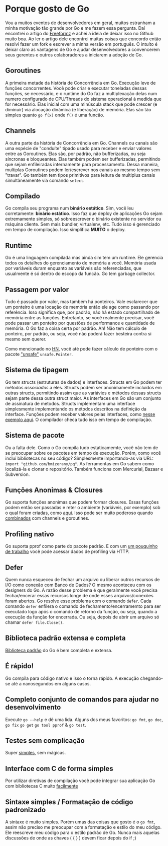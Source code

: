 # Porque gosto de Go

Vou a muitos eventos de desenvolvedores em geral, muitos estranham a minha motivação tão grande por Go e me fazem essa pergunta. Daí encontrei o artigo do [Freeformz](https://github.com/freeformz/) e achei a ideia de deixar isso no Github muito boa. Ao ler o artigo dele encontrei muitas coisas que concordo então resolvi fazer um fork e escrever a minha versão em português. O intuíto é deixar claro as vantagens de Go e ajudar desenvolvedores a convencerem seus gerentes e outros colaboradores a iniciarem a adoção de Go.

## Goroutines

A primeira metade da história de Concorrência em Go. Execução leve de funções concorrentes. Você pode criar e executar toneladas dessas funções, se necessário, e o runtime do Go faz a multiplexação delas num numero configurado de CPU/Threads do sistema operacional à medida que for necessário. Elas inicial com uma minúscula stack que pode crescer (e diminuir) via alocação dinâmica (e liberação) de memória. Elas são tão simples quanto `go f(x)` onde `f()` é uma funcão.

## Channels

A outra parte da história de Concorrência em Go. Channels ou canais são uma espécie de "conduíte" tipado usado para receber e enviar valores entre as Goroutines. Elas são, por padrão, não bufferizadas, ou seja síncronas e bloqueantes. Elas também podem ser bufferizadas, permitindo que sejam enfileiradas internamente para processamento. Dessa maneira, multiplas Goroutines podem ler/escrever nos canais ao mesmo tempo sem "travar". Go também tem tipos primitivos para leitura de multiplus canais simultâneamente via comando `select`. 

## Compilado

Go compila seu programa num **binário estático**. Sim, você leu corretamente: **binário estático**. Isso faz que deploy de aplicações Go sejam extremamente simples, só sobreescrever o binário existente no servidor ou máquina cliente. Sem mais bundler, virtualenv, etc. Tudo isso é gerenciado em tempo de compilação. Isso simplifica **MUITO** o deploy.

## Runtime

Go é uma linguagem compilada mas ainda sim tem um runtime. Ele gerencia todos os detalhes do gerenciamento de memória a você. Memória usada por variáveis duram enquanto as variáveis são referenciadas, que usualmente é só dentro do escopo da funcão. Go tem garbage collector.

## Passagem por valor

Tudo é passado por valor, mas também há ponteiros. Vale esclarecer que um ponteiro é uma locação de memória então ele age como passando por referência. Isso significa que, por padrão, não há estado compartilhado de memória entre as funções. Entretanto, se você realmente precisar, você pode passar um ponteiro por questões de performance e quantidade de memória. O Go faz a coisa certa por padrão. Ah! Não tem cálculo de ponteiro, por padrão, ou seja, você não poderá fazer besteira contra si mesmo sem querer.

Como mencionado no [HN](http://news.ycombinator.com/item?id=5196498), você até pode fazer cálculo de ponteiro com o pacote ["unsafe"](http://golang.org/pkg/unsafe/) `unsafe.Pointer`. 

## Sistema de tipagem

Go tem structs (estruturas de dados) e interfaces. Structs em Go podem ter métodos *associados* a eles. Structs podem ser anonimamente incluídos em outras structs, permitindo assim que as variávies e métodos dessas structs sejam parte dessa outra struct maior. As interfaces em Go são um conjunto de assinatura de metodos. Structs implementam uma interface simplesmente implementando os métodos descritos na definição da interface. Funções podem receber valores pelas interfaces, como [nesse exemplo aqui](http://play.golang.org/p/KfKLiAClQE). O compilador checa tudo isso em tempo de compilação.     
## Sistema de pacote

Ou a falta dele. Como o Go compila tudo estaticamemte, você não tem de se preocupar sobre os pacotes em tempo de execução. Porém, como você incluí bibliotecas no seu código? Simplesmente importando-as via URL: `import "github.com/bmizerany/pq"`. As ferramentas em Go sabem como localizá-la e clonar o repositório. Também funciona com Mercurial, Bazaar e Subversion.

## Funções Anonimas & Closures

Go suporta funções anonimas que podem formar closures. Essas funções podem então ser passadas e reter o ambiente (variáveis, por exemplo) sob o qual foram criadas, como [aqui](http://play.golang.org/p/4rYrqw4l7m). Isso pode ser muito poderoso quando [combinados](https://github.com/freeformz/filechan) com channels e goroutines. 

## Profiling nativo

Go suporta pprof como parte do pacote padrão. E com um [um pouquinho de trabalho](http://golang.org/pkg/net/http/pprof/) você pode acessar dados de profiling via HTTP.

## Defer

Quem nunca esqueceu de fechar um arquivo ou liberar outros recursos de I/O como conexão com Banco de Dados? O mesmo aconteceu com os designers do Go. A razão desse problema é que geralmente você precisa fechar/encerar essas recursos longe de onde esses arquivos/conexões foram abertos. Go resolve esse problema com o comando `defer`. Cada comando `defer` enfilera o comando de fechamento/encerramemto para ser executado logo após o comando de retorno da função, ou seja, quando a execução da função for encerrada. Ou seja, depois de abrir um arquivo só chamar `defer file.Close()`.

## Biblioteca padrão extensa e completa

[Biblioteca padrão](http://golang.org/pkg/) do Go é bem completa e extensa.

## É rápido!

Go compila para código nativo e isso o torna rápido. A execução chegando-se até a nanosegundos em alguns casos.

## Completo conjunto de comandos para ajudar no desenvolvimento

Execute `go --help` e dê uma lida. Alguns dos meus favoritos: `go fmt`, `go doc`, `go fix` `go get` `go tool pprof` & `go test`.

## Testes sem complicação

Super [simples](http://golang.org/pkg/testing/), sem mágicas.

## Interface com C de forma simples

Por utilizar diretivas de compilação você pode integrar sua aplicação Go com bibliotecas C muito [facilmente](https://gist.github.com/freeformz/4552031)

## Sintaxe simples / Formatação de código padronizado

A sintaxe é muito simples. Porém umas das coisas que gosto é o `go fmt`, assim não preciso me preocupar com a formatação e estilo do meu código. Ele reescreve meu código para o estilo padrão de Go. Nunca mais aquelas discussões de onde as chaves ( { } ) devem ficar depois do if ;)
